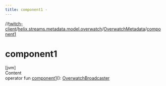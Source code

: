 ```yaml
---
title: component1 -
---
```

//[twitch-client](../../index.md)/[helix.streams.metadata.model.overwatch](../index.md)/[OverwatchMetadata](index.md)/[component1](component1.md)



# component1  
[jvm]  
Content  
operator fun [component1](component1.md)(): [OverwatchBroadcaster](../-overwatch-broadcaster/index.md)  




